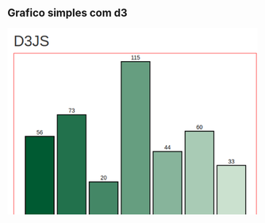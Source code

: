 ## Grafico simples com d3 ##

![](https://github.com/rogeriobispo/simple-graffic-with-d3js/blob/master/aplication.png)
